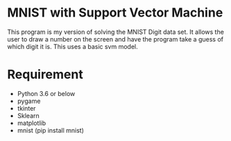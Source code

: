 # MNIST with Support Vector Machine

This program is my version of solving the MNIST Digit data set.
It allows the user to draw a number on the screen and have the program take a guess of which digit it is.
This uses a basic svm model.

# Requirement
- Python 3.6 or below
- pygame
- tkinter
- Sklearn
- matplotlib
- mnist (pip install mnist)
